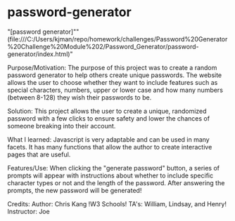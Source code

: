 # password-generator

"[password generator]""(file:///C:/Users/kjman/repo/homework/challenges/Password%20Generator%20Challenge%20Module%202/Password_Generator/password-generator/index.html)"

Purpose/Motivation:
    The purpose of this project was to create a random password generator to help others create unique passwords. The website allows the user to choose whether they want to include features such as special characters, numbers, upper or lower case and how many numbers (between 8-128) they wish their passwords to be.

Solution:
    This project allows the user to create a unique, randomized password with a few clicks to ensure safety and lower the chances of someone breaking into their account. 

What I learned:
    Javascript is very adaptable and can be used in many facets. It has many functions that allow the author to create interactive pages that are useful.

Features/Use:
    When clicking the "generate password" button, a series of prompts will appear with instructions about whether to include specific character types or not and the length of the password.
    After answering the prompts, the new password will be generated!

Credits:
Author: Chris Kang
!W3 Schools!
TA's: William, Lindsay, and Henry!
Instructor: Joe    